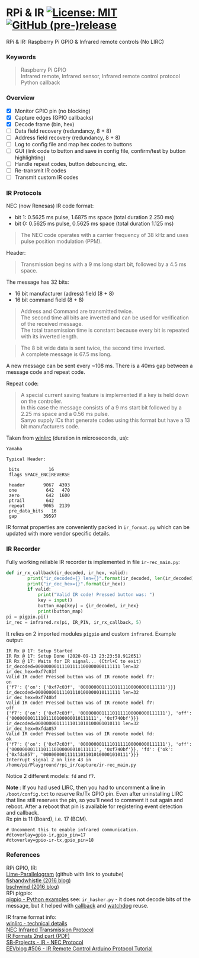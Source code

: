 # RPi &amp; IR  [![License: MIT](https://img.shields.io/badge/License-MIT-blue.svg)](https://github.com/etfovac/rpi_ir/blob/master/LICENSE) [![GitHub (pre-)release](https://img.shields.io/badge/releases--yellow.svg)](https://github.com/etfovac/rpi_ir/releases/)
RPi &amp; IR: Raspberry Pi GPIO &amp; Infrared remote controls (No LIRC)  

### Keywords  
> Raspberry Pi GPIO  
> Infrared remote, Infrared sensor, Infrared remote control protocol  
> Python callback

### Overview  
- [x] Monitor GPIO pin (no blocking)
- [x] Capture edges (GPIO callbacks)
- [x] Decode frame (bin, hex)
- [ ] Data field recovery (redundancy, 8 + 8)
- [ ] Address field recovery (redundancy, 8 + 8)
- [ ] Log to config file and map hex codes to buttons
- [ ] GUI (link code to button and save in config file, confirm/test by button highlighting)
- [ ] Handle repeat codes, button debouncing, etc.
- [ ] Re-transmit IR codes
- [ ] Transmit custom IR codes

### IR Protocols  

NEC (now Renesas) IR code format:  
- bit 1:  0.5625 ms pulse, 1.6875 ms space (total duration 2.250 ms)  
- bit 0:  0.5625 ms pulse, 0.5625 ms space (total duration 1.125 ms) 

> The NEC code operates with a carrier frequency of 38 kHz and uses pulse position modulation (PPM).  

Header:  
> Transmission begins with a 9 ms long start bit, followed by a 4.5 ms space.  

The message  has 32  bits:  
- 16 bit manufacturer (adress) field (8 + 8) 
- 16 bit command field (8 + 8)   
> Address and Command are transmitted twice.  
> The second time all bits are inverted and can be used for verification of the received message.  
> The total transmission time is constant because every bit is repeated with its inverted length.  

> The 8 bit wide data is sent twice, the second time inverted.  
> A complete message is 67.5 ms long.  

A new message can be sent every ~108 ms. There is a 40ms gap between a message code and repeat code.  

Repeat code:  
> A special current saving feature is implemented if a key is held down on the controller.  
> In this case the message consists of a 9 ms start bit followed by a 2.25 ms space and a 0.56 ms pulse.  
> Sanyo supply ICs that generate codes using this format but have a 13 bit manufacturers code.  

Taken from [winlirc](http://winlirc.sourceforge.net/technicaldetails.html) (duration in microseconds, us):
``` 
Yamaha

Typical Header:

 bits           16
 flags SPACE_ENC|REVERSE

 header       9067  4393
 one           642   470
 zero          642  1600
 ptrail        642
 repeat       9065  2139
 pre_data_bits   16
 gap          39597

``` 
IR format properties are conveniently packed in ```ir_format.py``` which can be updated with more vendor specific details.

### IR Recorder
Fully working reliable IR recorder is implemented in file ```ir-rec_main.py```: 
```py
def ir_rx_callback(ir_decoded, ir_hex, valid):
        print("ir_decoded={} len={}".format(ir_decoded, len(ir_decoded)))
        print("ir_dec_hex={}".format(ir_hex))
        if valid:
            print("Valid IR code! Pressed button was: ")
            key = input()
            button_map[key] = {ir_decoded, ir_hex}
            print(button_map)
pi = pigpio.pi()
ir_rec = infrared.rx(pi, IR_PIN, ir_rx_callback, 5)
```  
It relies on 2 imported modules ```pigpio``` and custom ```infrared```.
Example output:  
```
IR Rx @ 17: Setup Started
IR Rx @ 17: Setup Done (2020-09-13 23:23:58.912651)
IR Rx @ 17: Waits for IR signal... (Ctrl+C to exit)
ir_decoded=00000000111101111100000000111111 len=32
ir_dec_hex=0xf7c03f
Valid IR code! Pressed button was of IR remote model f7: 
on
{'f7': {'on': {'0xf7c03f', '00000000111101111100000000111111'}}}
ir_decoded=00000000111101110100000010111111 len=32
ir_dec_hex=0xf740bf
Valid IR code! Pressed button was of IR remote model f7: 
off
{'f7': {'on': {'0xf7c03f', '00000000111101111100000000111111'}, 'off': {'00000000111101110100000010111111', '0xf740bf'}}}
ir_decoded=00000000111111011010100001010111 len=32
ir_dec_hex=0xfda857
Valid IR code! Pressed button was of IR remote model fd: 
ok
{'f7': {'on': {'0xf7c03f', '00000000111101111100000000111111'}, 'off': {'00000000111101110100000010111111', '0xf740bf'}}, 'fd': {'ok': {'0xfda857', '00000000111111011010100001010111'}}}
Interrupt signal 2 on line 43 in /home/pi/Playground/rpi_ir/capture/ir-rec_main.py
```  
Notice 2 different models: ```fd``` and ```f7```.

<b> Note </b>: If you had used LIRC, then you had to uncomment a line in ``` /boot/config.txt```  to reserve Rx/Tx GPIO pin. Even after uninstalling LIRC that line still reserves the pin, so you'll need to comment it out again and reboot. After a reboot that pin is available for registering event detection and callback.  
Rx pin is 11 (Board), i.e. 17 (BCM).  
``` 
# Uncomment this to enable infrared communication.
#dtoverlay=gpio-ir,gpio_pin=17
#dtoverlay=gpio-ir-tx,gpio_pin=18
```  
### References  
RPi GPIO, IR:  
<a href="https://github.com/Lime-Parallelogram/IR-Code-Referencer">Lime-Parallelogram</a> (github with link to youtube)  
<a href="https://fishandwhistle.net/post/2016/raspberry-pi-pure-python-infrared-remote-control/">fishandwhistle (2016 blog)</a>  
<a href="https://blog.bschwind.com/2016/05/29/sending-infrared-commands-from-a-raspberry-pi-without-lirc/">bschwind (2016 blog)</a>  
RPi pigpio:  
<a href="http://abyz.me.uk/rpi/pigpio/examples.html#Python%20code">pigpio - Python examples</a> see: ```ir_hasher.py``` - it does not decode bits of the message, but it helped with <a href="http://abyz.me.uk/rpi/pigpio/python.html#callback">callback</a> and <a href="http://abyz.me.uk/rpi/pigpio/python.html#set_watchdog">watchdog</a> reuse.

IR frame format info:  
<a href="http://winlirc.sourceforge.net/technicaldetails.html">winlirc - technical details</a>   
<a href="https://techdocs.altium.com/display/FPGA/NEC+Infrared+Transmission+Protocol">NEC Infrared Transmission Protocol</a>  
<a href="http://read.pudn.com/downloads157/sourcecode/embed/701593/docs/IR%20Formats%202.PDF">IR Formats 2nd part (PDF)</a>  
<a href="https://www.sbprojects.net/knowledge/ir/nec.php">SB-Projects - IR - NEC Protocol</a>  
<a href="https://www.youtube.com/watch?v=BUvFGTxZBG8">EEVblog #506 - IR Remote Control Arduino Protocol Tutorial</a>  
